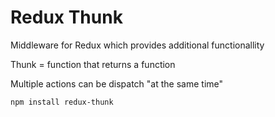 # Redux Thunk

Middleware for Redux which provides additional functionallity

Thunk = function that returns a function

Multiple actions can be dispatch "at the same time"

```
npm install redux-thunk
```